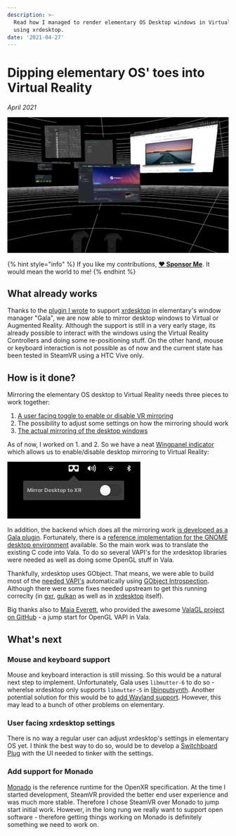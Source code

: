 ```yaml
---
description: >-
  Read how I managed to render elementary OS Desktop windows in Virtual Reality
  using xrdesktop.
date: '2021-04-27'
---
```


# Dipping elementary OS' toes into Virtual Reality

_April 2021_

![elementary OS is rendering its windows in Virtual Reality](../.gitbook/assets/elementary-xrdesktop-support.png)

{% hint style="info" %}
If you like my contributions, [**❤️ Sponsor Me**](https://github.com/sponsors/marbetschar). It would mean the world to me!
{% endhint %}

## What already works

Thanks to the [plugin I wrote](https://github.com/elementary/gala/pull/1095) to support [xrdesktop](https://www.collabora.com/news-and-blog/news-and-events/xrdesktop-014-with-openxr-support-released.html) in elementary's window manager "Gala", we are now able to mirror desktop windows to Virtual or Augmented Reality. Although the support is still in a very early stage, its already possible to interact with the windows using the Virtual Reality Controllers and doing some re-positioning stuff. On the other hand, mouse or keyboard interaction is not possible as of now and the current state has been tested in SteamVR using a HTC Vive only.

## How is it done?

Mirroring the elementary OS desktop to Virtual Reality needs three pieces to work together:

1. [A user facing toggle to enable or disable VR mirroring](https://github.com/marbetschar/wingpanel-indicator-xrdesktop)
2. The possibility to adjust some settings on how the mirroring should work
3. [The actual mirroring of the desktop windows](https://github.com/elementary/gala/pull/1095)

As of now, I worked on 1. and 2. So we have a neat [Wingpanel indicator](https://github.com/marbetschar/wingpanel-indicator-xrdesktop) which allows us to enable/disable desktop mirroring to Virtual Reality:

![wingpanel-indicator-xrdesktop to enable/disable desktop mirroring](../.gitbook/assets/wingpanel-indicator-xrdesktop.png)

In addition, the backend which does all the mirroring work [is developed as a Gala plugin](https://github.com/elementary/gala/pull/1095). Fortunately, there is a [reference implementation for the GNOME desktop environment](https://gitlab.freedesktop.org/xrdesktop/gnome-shell/-/blob/3.38.4-xrdesktop/src/shell-vr-mirror.c) available. So the main work was to translate the existing C code into Vala. To do so several VAPI's for the xrdesktop libraries were needed as well as doing some OpenGL stuff in Vala.

Thankfully, xrdesktop uses GObject. That means, we were able to build most of the [needed VAPI's](https://github.com/elementary/gala/tree/xrdesktop/vapi) automatically using [GObject Introspection](https://gi.readthedocs.io/en/latest/). Although there were some fixes needed upstream to get this running correclty \(in [gxr](https://gitlab.freedesktop.org/xrdesktop/gxr), [gulkan](https://gitlab.freedesktop.org/xrdesktop/gulkan) as well as in [xrdesktop](https://gitlab.freedesktop.org/xrdesktop/xrdesktop) itself\).

Big thanks also to [Maia Everett](https://github.com/Maia-Everett), who provided the awesome [ValaGL project on GitHub](https://github.com/Maia-Everett/valagl) - a jump start for OpenGL VAPI in Vala.

## What's next

### Mouse and keyboard support

Mouse and keyboard interaction is still missing. So this would be a natural next step to implement. Unfortunately, Gala uses `libmutter-6` to do so - wherelse xrdesktop only supports `libmutter-5` in [libinputsynth](https://gitlab.freedesktop.org/xrdesktop/libinputsynth). Another potential solution for this would be to [add Wayland support](https://gitlab.freedesktop.org/xrdesktop/libinputsynth/-/merge_requests/3#note_865770). However, this may lead to a bunch of other problems on elementary.

### User facing xrdesktop settings

There is no way a regular user can adjust xrdesktop's settings in elementary OS yet. I think the best way to do so, would be to develop a [Switchboard Plug](https://github.com/elementary/switchboard/) with the UI needed to tinker with the settings.

### Add support for Monado

[Monado](https://monado.dev/) is the reference runtime for the OpenXR specification. At the time I started development, SteamVR provided the better end user experience and was much more stable. Therefore I chose SteamVR over Monado to jump start initial work. However, in the long rung we really want to support open software - therefore getting things working on Monado is definitely something we need to work on.

